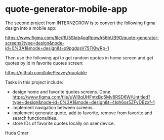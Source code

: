 # quote-generator-mobile-app

The second project from INTERN2GROW is to convert the following figma design into a mobile app:

https://www.figma.com/file/RU5SIqb4oqRpowA56hUB9O/quote-generator-screens?type=design&node-id=0%3A1&mode=design&t=x9pgdqsV75TKlwRp-1

Then use the following api to get random quotes in home screen and get quotes by id in favorite quotes screen:

https://github.com/lukePeavey/quotable

Tasks in this project include:

- design home and favorite quotes screens. Done: https://www.figma.com/file/uWi9qUHFntxBq5Mv8RSD6W/Untitled?type=design&node-id=0%3A1&mode=design&t=4Iqh6xs5ZFvDBzxf-1
- implement navigation between screens.
- implement generate quote, add to favorite, remove from favorite and search functionalities.
- store IDs of favorite quotes locally on user device.


Huda Omer
